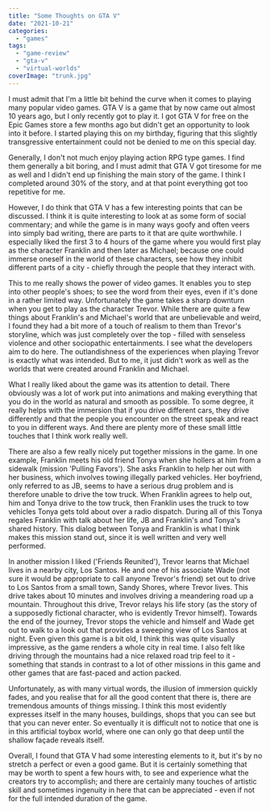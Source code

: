 ```yaml
---
title: "Some Thoughts on GTA V"
date: "2021-10-21"
categories: 
  - "games"
tags: 
  - "game-review"
  - "gta-v"
  - "virtual-worlds"
coverImage: "trunk.jpg"
---
```


I must admit that I'm a little bit behind the curve when it comes to playing many popular video games. GTA V is a game that by now came out almost 10 years ago, but I only recently got to play it. I got GTA V for free on the Epic Games store a few months ago but didn't get an opportunity to look into it before. I started playing this on my birthday, figuring that this slightly transgressive entertainment could not be denied to me on this special day.

Generally, I don't not much enjoy playing action RPG type games. I find them generally a bit boring, and I must admit that GTA V got tiresome for me as well and I didn't end up finishing the main story of the game. I think I completed around 30% of the story, and at that point everything got too repetitive for me.

However, I do think that GTA V has a few interesting points that can be discussed. I think it is quite interesting to look at as some form of social commentary; and while the game is in many ways goofy and often veers into simply bad writing, there are parts to it that are quite worthwhile. I especially liked the first 3 to 4 hours of the game where you would first play as the character Franklin and then later as Michael; because one could immerse oneself in the world of these characters, see how they inhibit different parts of a city - chiefly through the people that they interact with.

This to me really shows the power of video games. It enables you to step into other people's shoes; to see the word from their eyes, even if it's done in a rather limited way. Unfortunately the game takes a sharp downturn when you get to play as the character Trevor. While there are quite a few things about Franklin's and Michael's world that are unbelievable and weird, I found they had a bit more of a touch of realism to them than Trevor's storyline, which was just completely over the top - filled with senseless violence and other sociopathic entertainments. I see what the developers aim to do here. The outlandishness of the experiences when playing Trevor is exactly what was intended. But to me, it just didn't work as well as the worlds that were created around Franklin and Michael.

What I really liked about the game was its attention to detail. There obviously was a lot of work put into animations and making everything that you do in the world as natural and smooth as possible. To some degree, it really helps with the immersion that if you drive different cars, they drive differently and that the people you encounter on the street speak and react to you in different ways. And there are plenty more of these small little touches that I think work really well.

There are also a few really nicely put together missions in the game. In one example, Franklin meets his old friend Tonya when she hollers at him from a sidewalk (mission 'Pulling Favors'). She asks Franklin to help her out with her business, which involves towing illegally parked vehicles. Her boyfriend, only referred to as JB, seems to have a serious drug problem and is therefore unable to drive the tow truck. When Franklin agrees to help out, him and Tonya drive to the tow truck, then Franklin uses the truck to tow vehicles Tonya gets told about over a radio dispatch. During all of this Tonya regales Franklin with talk about her life, JB and Franklin's and Tonya's shared history. This dialog between Tonya and Franklin is what I think makes this mission stand out, since it is well written and very well performed.

In another mission I liked ('Friends Reunited'), Trevor learns that Michael lives in a nearby city, Los Santos. He and one of his associate Wade (not sure it would be appropriate to call anyone Trevor's friend) set out to drive to Los Santos from a small town, Sandy Shores, where Trevor lives. This drive takes about 10 minutes and involves driving a meandering road up a mountain. Throughout this drive, Trevor relays his life story (as the story of a supposedly fictional character, who is evidently Trevor himself). Towards the end of the journey, Trevor stops the vehicle and himself and Wade get out to walk to a look out that provides a sweeping view of Los Santos at night. Even given this game is a bit old, I think this was quite visually impressive, as the game renders a whole city in real time. I also felt like driving through the mountains had a nice relaxed road trip feel to it - something that stands in contrast to a lot of other missions in this game and other games that are fast-paced and action packed.

Unfortunately, as with many virtual words, the illusion of immersion quickly fades, and you realise that for all the good content that there is, there are tremendous amounts of things missing. I think this most evidently expresses itself in the many houses, buildings, shops that you can see but that you can never enter. So eventually it is difficult not to notice that one is in this artificial toybox world, where one can only go that deep until the shallow façade reveals itself.

Overall, I found that GTA V had some interesting elements to it, but it's by no stretch a perfect or even a good game. But it is certainly something that may be worth to spent a few hours with, to see and experience what the creators try to accomplish; and there are certainly many touches of artistic skill and sometimes ingenuity in here that can be appreciated - even if not for the full intended duration of the game.

